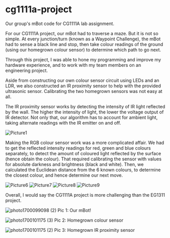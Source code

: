 # cg1111a-project
Our group's mBot code for CG1111A lab assignment.

For our CG1111A project, our mBot had to traverse a maze. But it is not so simple. At every junction/turn (known as a Waypoint Challenge), the mBot had to sense a black line and stop, then take colour readings of the ground (using our homegrown colour sensor) to determine which path to go next.

Through this project, I was able to hone my programming and improve my hardware experience, and to work with my team members on an engineering project.

Aside from constructing our own colour sensor circuit using LEDs and an LDR, we also constructed an IR proximity sensor to help with the provided ultrasonic sensor. Calibrating the two homegrown sensors was not easy at all. 

The IR proximity sensor works by detecting the intensity of IR light reflected by the wall. The higher the intensity of light, the lower the voltage output of IR detector. Not only that, our algorithm has to account for ambient light, taking alternate readings with the IR emitter on and off.

![Picture1](https://github.com/jing-yen/cg1111a-project/assets/45094032/a8552ce0-93ed-4658-b2ca-20d11a559a38)

Making the RGB colour sensor work was a more complicated affair. We had to get the reflected intensity readings for red, green and blue colours separately, to detect the amount of coloured light reflected by the surface (hence obtain the colour). That required calibrating the sensor with values for absolute darkness and brightness (black and white). Then, we calculated the Euclidean distance from the 6 known colours, to determine the closest colour, and hence determine our next move.

![Picture6](https://github.com/jing-yen/cg1111a-project/assets/45094032/d400e67b-551f-4176-80fb-02f3799f3382)
![Picture7](https://github.com/jing-yen/cg1111a-project/assets/45094032/0f1943a8-1a32-4439-8f70-8e1016cbef02)
![Picture8](https://github.com/jing-yen/cg1111a-project/assets/45094032/ee71df2f-62d7-46cd-9c17-d2a9a9c2d6ad)
![Picture9](https://github.com/jing-yen/cg1111a-project/assets/45094032/9c3f1b5a-0682-4ff3-b881-d97f9010f5d0)


Overall, I would say the CG1111A project is more challenging than the EG1311 project.

![photo1700099098 (2)](https://github.com/jing-yen/cg1111a-project/assets/45094032/cf8c0e8a-dc18-4363-952e-adcbf279425a)
Pic 1: Our mBot!

![photo1700101175 (3)](https://github.com/jing-yen/cg1111a-project/assets/45094032/6d7f1b90-91ab-4b2f-9c32-a0260653f9df)
Pic 2: Homegrown colour sensor

![photo1700101175 (2)](https://github.com/jing-yen/cg1111a-project/assets/45094032/9c43cd15-ac33-4d40-8849-33a30fe9a6fb)
Pic 3: Homegrown IR proximity sensor
